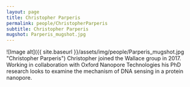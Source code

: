 ```yaml
---
layout: page
title: Christopher Parperis
permalink: people/ChristopherParperis
subtitle: Christopher Parperis
mugshot: Parperis_mugshot.jpg
---
```

![Image alt]({{ site.baseurl }}/assets/img/people/Parperis_mugshot.jpg "Christopher Parperis")
Christopher joined the Wallace group in 2017. Working in collaboration with Oxford Nanopore Technologies his PhD research looks to examine the mechanism of DNA sensing in a protein nanopore.
